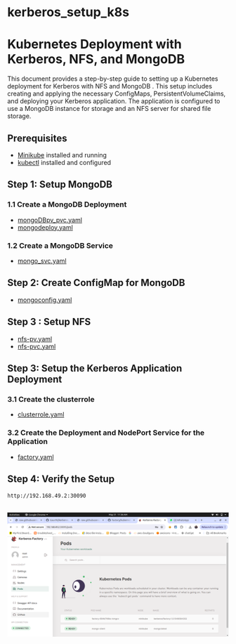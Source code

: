 # kerberos_setup_k8s
# Kubernetes Deployment with Kerberos, NFS, and MongoDB

This document provides a step-by-step guide to setting up a Kubernetes deployment for Kerberos with NFS and MongoDB . This setup includes creating and applying the necessary ConfigMaps, PersistentVolumeClaims, and deploying your Kerberos application. The application is configured to use a MongoDB instance for storage and an NFS server for shared file storage.

## Prerequisites

- [Minikube](https://minikube.sigs.k8s.io/docs/start/) installed and running
- [kubectl](https://kubernetes.io/docs/tasks/tools/install-kubectl/) installed and configured 

## Step 1: Setup MongoDB

### 1.1 Create a MongoDB Deployment
- [mongoDBpv_pvc.yaml](mongoDBpv_pvc.yaml)
- [mongodeploy.yaml](mongodeploy.yaml)
### 1.2 Create a MongoDB Service
- [mongo_svc.yaml](mongo_svc.yaml)
## Step 2: Create ConfigMap for MongoDB
- [mongoconfig.yaml](mongoconfig.yaml)
## Step 3 : Setup NFS 
- [nfs-pv.yaml](nfs-pv.yaml)
- [nfs-pvc.yaml](nfs-pvc.yaml)

## Step 3: Setup the Kerberos Application Deployment
### 3.1 Create the clusterrole
- [clusterrole.yaml](clusterrole.yaml)
### 3.2 Create the Deployment and NodePort Service for the Application
- [factory.yaml](factory.yaml)
## Step 4: Verify the Setup
```
http://192.168.49.2:30090
```
<img scr=login.png>
<img src=test.png>
